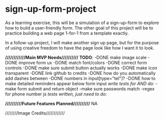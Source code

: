 # sign-up-form-project
As a learning exercise, this will be a simulation of a sign-up-form to explore how to build a user-friendly form. The other goal of this project will be to practice building a web page 1-for-1 from a template exactly. 

In a follow-up project, I will make another sign up page, but for the purpose of using creative freedom to have the page look like how I want it to look. 

**////////////Main MVP Needs//////////**
**TODO**: 
    -DONE make image scale
    -DONE improve form ux
    -DONE match font/colors
    -DONE correct form controls
    -DONE make sure submit button actually works
    -DONE make icon transparent
    -DONE link github to credits
    -DONE how do you automatically add dashes between -DONE numbers in input[type="tel"]?
    -DONE how to make detailed reminders appear below form input
*write tests for AND do:* 
-make form submit and return object
-make sure passwords match
-regex for phone number js
*tests written, just need to do:*

**//////////Future Features Planned//////////**
NA





////////Image Credits////////////
